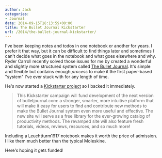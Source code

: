 ```yaml
---
author: Jack
categories:
- Journal
date: 2014-09-15T18:13:59+00:00
title: The Bullet Journal Kickstarter
url: /2014/the-bullet-journal-kickstarter/
---
```


I've been keeping notes and todos in one notebook or another for years. I prefer it that way, but it can be difficult to find things later and sometimes I can't decide what goes in the notebook and what goes elsewhere and why. Ryder Carroll recently solved those issues for me by created a wonderful and slightly more structured system called [The Bullet Journal][1]. It's simple and flexible but contains enough _process_ to make it the first paper-based "system" I've ever stuck with for any length of time.
  
He's now started a [Kickstarter project][2] so I backed it immediately.

> This Kickstarter campaign will fund development of the next version of&#160;bulletjournal.com: a stronger, smarter, more intuitive platform that will make it easy for users to find and contribute new methods to make the Bullet Journal system even more useful and effective.&#160;The new site will serve as a free library for the ever-growing catalog of productivity methods.&#160;The revamped site will also feature fresh tutorials, videos, reviews, resources, and so much more! 

Including a Leuchtturm1917 notebook makes it worth the price of admission. I like them much better than the typical Moleskine.
  
Here's hoping it gets funded!

 [1]: http://bulletjournal.com
 [2]: https://www.kickstarter.com/projects/1562027630/bullet-journal-journaling-at-the-speed-of-life